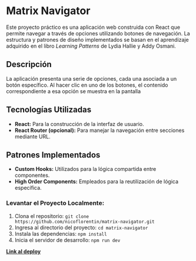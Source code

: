 # Matrix Navigator

Este proyecto práctico es una aplicación web construida con React que permite navegar a través de opciones utilizando botones de navegación. La estructura y patrones de diseño implementados se basan en el aprendizaje adquirido en el libro *Learning Patterns* de Lydia Hallie y Addy Osmani.

## Descripción

La aplicación presenta una serie de opciones, cada una asociada a un botón específico. Al hacer clic en uno de los botones, el contenido correspondiente a esa opción se muestra en la pantalla

## Tecnologías Utilizadas

- **React:** Para la construcción de la interfaz de usuario.
- **React Router (opcional):** Para manejar la navegación entre secciones mediante URL.

## Patrones Implementados

- **Custom Hooks:** Utilizados para la lógica compartida entre componentes.
- **High Order Components:** Empleados para la reutilización de lógica específica.

### Levantar el Proyecto Localmente:

1. Clona el repositorio: `git clone https://github.com/nicoflorentin/matrix-navigator.git`
2. Ingresa al directorio del proyecto: `cd matrix-navigator`
3. Instala las dependencias: `npm install`
4. Inicia el servidor de desarrollo: `npm run dev`

**[Link al deploy](https://matrix-navigator.vercel.app/)**
